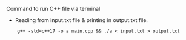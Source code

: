 Command to run C++ file via terminal

-   Reading from input.txt file & printing in output.txt file.

```
    g++ -std=c++17 -o a main.cpp && ./a < input.txt > output.txt
```
